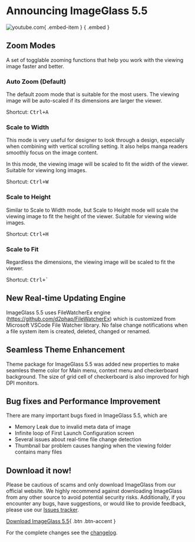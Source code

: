 # Announcing ImageGlass 5.5

![youtube.com](https://youtu.be/d2ZCAZE0el4){ .embed-item } { .embed }

## Zoom Modes
A set of togglable zooming functions that help you work with the viewing image faster and better.

### Auto Zoom (Default)
The default zoom mode that is suitable for the most users. The viewing image will be auto-scaled if its dimensions are larger the viewer.

Shortcut: <kbd>Ctrl+A</kbd>

### Scale to Width
This mode is very useful for designer to look through a design, especially when combining with vertical scrolling setting. It also helps manga readers smoothly focus on the image content.

In this mode, the viewing image will be scaled to fit the width of the viewer. Suitable for viewing long images.

Shortcut: <kbd>Ctrl+W</kbd>

### Scale to Height
Similar to Scale to Width mode, but Scale to Height mode will scale the viewing image to fit the height of the viewer. Suitable for viewing wide images.

Shortcut: <kbd>Ctrl+H</kbd>

### Scale to Fit
Regardless the dimensions, the viewing image will be scaled to fit the viewer.

Shortcut: <kbd>Ctrl+`</kbd>


## New Real-time Updating Engine
ImageGlass 5.5 uses FileWatcherEx engine (https://github.com/d2phap/FileWatcherEx) which is customized  from Microsoft VSCode File Watcher library. 
No false change notifications when a file system item is created, deleted, changed or renamed.


## Seamless Theme Enhancement
Theme package for ImageGlass 5.5 was added new properties to make seamless theme color for Main menu, context menu and checkerboard background.
The size of grid cell of  checkerboard is also improved for high DPI monitors.


## Bug fixes and Performance Improvement
There are many important bugs fixed in ImageGlass 5.5, which are
- Memory Leak due to invalid meta data of image
- Infinite loop of First Launch Configuration screen
- Several issues about real-time file change detection
- Thumbnail bar problem causes hanging when the viewing folder contains many files



## Download it now!
Please be cautious of scams and only download ImageGlass from our official website. We highly recommend against downloading ImageGlass from any other source to avoid potential security risks. Additionally, if you encounter any bugs, have suggestions, or would like to provide feedback, please use our [Issues tracker](https://github.com/d2phap/ImageGlass/issues).


[Download ImageGlass 5.5](https://imageglass.org/release/imageglass-5-5-7-26-25){ .btn .btn-accent }


For the complete changes see the [changelog](https://github.com/d2phap/ImageGlass/releases/tag/5.5.7.26).
